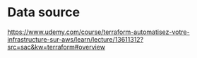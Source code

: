 # Data source
https://www.udemy.com/course/terraform-automatisez-votre-infrastructure-sur-aws/learn/lecture/13611312?src=sac&kw=terraform#overview